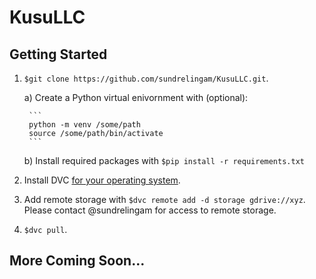 # KusuLLC

## Getting Started

1. `$git clone https://github.com/sundrelingam/KusuLLC.git`.

    a) Create a Python virtual enivornment with (optional):

		```
		python -m venv /some/path
		source /some/path/bin/activate
		```
		
	b) Install required packages with `$pip install -r requirements.txt`

2. Install DVC [for your operating system](https://dvc.org/doc/install).
3. Add remote storage with `$dvc remote add -d storage gdrive://xyz`. Please contact @sundrelingam for access to remote storage.
4. `$dvc pull`.

## More Coming Soon...